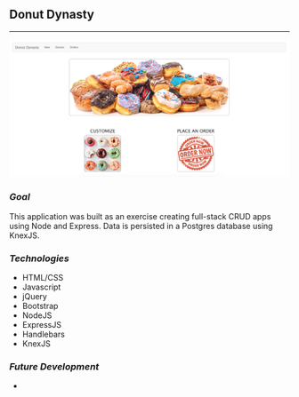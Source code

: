 ## Donut Dynasty
* * *

![screenshot](https://github.com/danielbutts/donut-store-site/blob/master/screenshot.png?raw=true)

### *Goal*
This application was built as an exercise creating full-stack CRUD apps using Node and Express. Data is persisted in a Postgres database using KnexJS.

### *Technologies*
- HTML/CSS
- Javascript
- jQuery
- Bootstrap
- NodeJS
- ExpressJS
- Handlebars
- KnexJS

### *Future Development*
-
